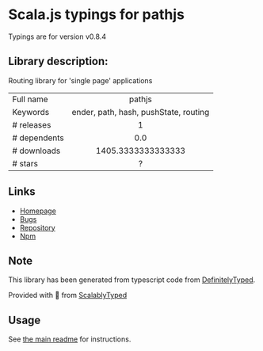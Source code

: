 
# Scala.js typings for pathjs

Typings are for version v0.8.4

## Library description:
Routing library for 'single page' applications

|                    |                 |
| ------------------ | :-------------: |
| Full name          | pathjs |
| Keywords           | ender, path, hash, pushState, routing |
| # releases         | 1 |
| # dependents       | 0.0 |
| # downloads        | 1405.3333333333333 |
| # stars            | ? |

## Links
- [Homepage](https://github.com/mtrpcic/pathjs)
- [Bugs](https://github.com/mtrpcic/pathjs/issues)
- [Repository](https://github.com/mtrpcic/pathjs)
- [Npm](https://www.npmjs.com/package/pathjs)
    


## Note
This library has been generated from typescript code from [DefinitelyTyped](https://definitelytyped.org).

Provided with :purple_heart: from [ScalablyTyped](https://github.com/oyvindberg/ScalablyTyped)

## Usage
See [the main readme](../../readme.md) for instructions.


